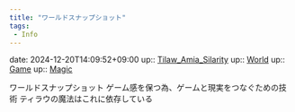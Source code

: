 ```yaml
---
title: "ワールドスナップショット"
tags:
 - Info
---
```


date: 2024-12-20T14:09:52+09:00
up:: [Tilaw_Amia_Silarity](Bar/Novel/Nacaria/Tilaw_Amia_Silarity.md)
up:: [World](Bar/Novel/Topics/World.md)
up:: [Game](Bar/Novel/Topics/Game.md)
up:: [Magic](Bar/Novel/Topics/Magic.md)

ワールドスナップショット
ゲーム感を保つ為、ゲームと現実をつなぐための技術
ティラウの魔法はこれに依存している